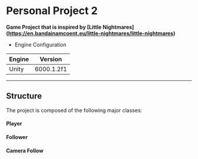 # Personal Project 2

__Game Project that is inspired by [Little Nightmares] (https://en.bandainamcoent.eu/little-nightmares/little-nightmares)__

* Engine Configuration

|Engine|Version|
|------|-------|
|Unity|6000.1.2f1|

------- 

## Structure

The project is composed of the following major classes:

#### Player

#### Follower

#### Camera Follow
